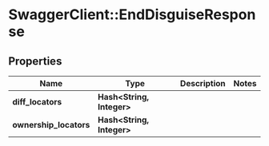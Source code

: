 # SwaggerClient::EndDisguiseResponse

## Properties
Name | Type | Description | Notes
------------ | ------------- | ------------- | -------------
**diff_locators** | **Hash&lt;String, Integer&gt;** |  | 
**ownership_locators** | **Hash&lt;String, Integer&gt;** |  | 

